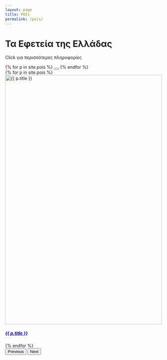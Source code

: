 ```yaml
---
layout: page
title: POIs
permalink: /pois/
---
```


<h1>Τα Εφετεία της Ελλάδας</h1>
<p>Click για περισσότερες πληροφορίες</p>

<!-- Bootstrap CSS -->
<link href="https://cdn.jsdelivr.net/npm/bootstrap@5.3.0/dist/css/bootstrap.min.css" rel="stylesheet">

<style>
  .carousel-caption h5 {
    color: #00008b; /* Dark blue */
  }
</style>

<!-- Carousel Structure -->
<div id="courtCarousel" class="carousel slide" data-bs-ride="carousel">
  <div class="carousel-indicators">
    {% for p in site.pois %}
      <button type="button" data-bs-target="#courtCarousel" data-bs-slide-to="{{ forloop.index0 }}" {% if forloop.first %}class="active"{% endif %} aria-current="true"></button>
    {% endfor %}
  </div>

  <div class="carousel-inner">
    {% for p in site.pois %}
      <div class="carousel-item {% if forloop.first %}active{% endif %}" data-wikidatum="{{ p.wikidatum }}">
        <a href="{{ p.url | relative_url }}">
          <img id="image-{{ p.wikidatum }}" class="d-block w-100" alt="{{ p.title }}">
          <div class="carousel-caption d-none d-md-block">
            <h5>{{ p.title }}</h5>
          </div>
        </a>
      </div>
    {% endfor %}
  </div>

  <button class="carousel-control-prev" type="button" data-bs-target="#courtCarousel" data-bs-slide="prev">
    <span class="carousel-control-prev-icon" aria-hidden="true"></span>
    <span class="visually-hidden">Previous</span>
  </button>
  <button class="carousel-control-next" type="button" data-bs-target="#courtCarousel" data-bs-slide="next">
    <span class="carousel-control-next-icon" aria-hidden="true"></span>
    <span class="visually-hidden">Next</span>
  </button>
</div>

<!-- Add the necessary Bootstrap JS at the end of the body -->
<script src="https://cdn.jsdelivr.net/npm/bootstrap@5.3.0/dist/js/bootstrap.bundle.min.js"></script>

<!-- Custom CSS to control image size in carousel -->
<style>
  .carousel-item img {
    height: 800px; /* Adjust this height as needed */
    object-fit: cover;
    width: 100%;
  }
</style>

<!-- JQuery Script to Fetch Title and Image from Wikidata -->
<script src="https://code.jquery.com/jquery-3.6.0.min.js"></script>

<script>
$(document).ready(function() {
  $('.carousel-item').each(function() {
    const wikidatum = $(this).data('wikidatum');
    get_wikidatum(wikidatum);
  });
});

function get_wikidatum(id) {
  let url = `https://www.wikidata.org/w/api.php?action=wbgetentities&ids=${id}&format=json&languages=en|el&origin=*`;
  $.getJSON(url, function(data) {
    const image = get_json_value(['entities', id, 'claims', 'P18', 0, 'mainsnak', 'datavalue', 'value'], data);
    
    // Populate the image for the carousel item
    if (image) {
      get_thumbnail(image, 1000).then(thumbnailUrl => {
        $(`#image-${id}`).attr('src', thumbnailUrl);
      });
    }
  });
}

function get_thumbnail(photoname, size) {
  return new Promise((resolve, reject) => {
    if (!photoname) return resolve('');  // Return empty if there's no image
    photoname = photoname.replace(/ /g, '_');
    const url = `https://api.wikimedia.org/core/v1/commons/file/File:${photoname}`;
    $.getJSON(url, function(data) {
      let thumbname = get_json_value(['thumbnail', 'url'], data);
      if (thumbname) {
        thumbname = thumbname.replace(/\/\d+px-/, `/${size}px-`);
        resolve(thumbname);
      } else {
        reject('Thumbnail not found');
      }
    }).fail(() => reject('Error fetching thumbnail'));
  });
}

// Helper function to access nested JSON data
function get_json_value(json_key, data) {
  try {
    while (json_key.length > 1) {
      data = data[json_key[0]];
      json_key = json_key.slice(1);
    }
    return data[json_key[0]];
  } catch (err) {
    console.error(err, json_key, JSON.stringify(data));
    return null;
  }
}
</script>
